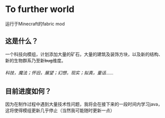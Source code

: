 # To further world
运行于Minecraft的fabric mod
## 这是什么？
一个科技向模组，计划添加大量的矿石，大量的建筑及装饰方块，以及新的结构、新的生物群系乃至新~~bug~~维度。
###### _科技，魔法；怀旧，展望；幻想，现实；拟真，童话......_
## 目前进度如何？
因为在制作过程中遇到大量技术性问题，我将会在接下来的一段时间内学习java，这将使得模组更新几乎停止（当然我可能随时更新一点）
